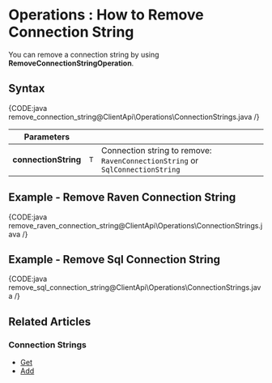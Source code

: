 ﻿# Operations : How to Remove Connection String

You can remove a connection string by using **RemoveConnectionStringOperation**.

## Syntax

{CODE:java remove_connection_string@ClientApi\Operations\ConnectionStrings.java /}

| Parameters | | |
| ------------- | ----- | ---- |
| **connectionString** | `T` | Connection string to remove: `RavenConnectionString` or `SqlConnectionString` |

## Example - Remove Raven Connection String

{CODE:java remove_raven_connection_string@ClientApi\Operations\ConnectionStrings.java /}

## Example - Remove Sql Connection String

{CODE:java remove_sql_connection_string@ClientApi\Operations\ConnectionStrings.java /}

## Related Articles

### Connection Strings

- [Get](../../../../client-api/operations/maintenance/connection-strings/get-connection-string)
- [Add](../../../../client-api/operations/maintenance/connection-strings/add-connection-string)
